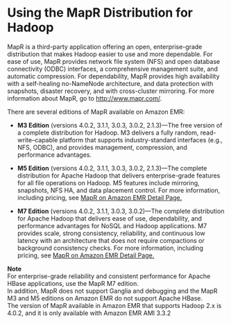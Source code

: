 # Using the MapR Distribution for Hadoop<a name="emr-mapr"></a>

MapR is a third\-party application offering an open, enterprise\-grade distribution that makes Hadoop easier to use and more dependable\. For ease of use, MapR provides network file system \(NFS\) and open database connectivity \(ODBC\) interfaces, a comprehensive management suite, and automatic compression\. For dependability, MapR provides high availability with a self\-healing no\-NameNode architecture, and data protection with snapshots, disaster recovery, and with cross\-cluster mirroring\. For more information about MapR, go to [http://www\.mapr\.com/](http://www.mapr.com/)\. 

 There are several editions of MapR available on Amazon EMR: 

+ **M3 Edition** \(versions 4\.0\.2, 3\.1\.1, 3\.0\.3, 3\.0\.2, 2\.1\.3\)—The free version of a complete distribution for Hadoop\. M3 delivers a fully random, read\-write–capable platform that supports industry\-standard interfaces \(e\.g\., NFS, ODBC\), and provides management, compression, and performance advantages\. 

+ **M5 Edition** \(versions 4\.0\.2, 3\.1\.1, 3\.0\.3, 3\.0\.2, 2\.1\.3\)—The complete distribution for Apache Hadoop that delivers enterprise\-grade features for all file operations on Hadoop\. M5 features include mirroring, snapshots, NFS HA, and data placement control\. For more information, including pricing, see [MapR on Amazon EMR Detail Page\.](https://aws.amazon.com//elasticmapreduce/mapr) 

+ **M7 Edition** \(versions 4\.0\.2, 3\.1\.1, 3\.0\.3, 3\.0\.2\)—The complete distribution for Apache Hadoop that delivers ease of use, dependability, and performance advantages for NoSQL and Hadoop applications\. M7 provides scale, strong consistency, reliability, and continuous low latency with an architecture that does not require compactions or background consistency checks\. For more information, including pricing, see [MapR on Amazon EMR Detail Page\.](https://aws.amazon.com//elasticmapreduce/mapr) 

**Note**  
For enterprise\-grade reliability and consistent performance for Apache HBase applications, use the MapR M7 edition\.  
In addition, MapR does not support Ganglia and debugging and the MapR M3 and M5 editions on Amazon EMR do not support Apache HBase\.  
The version of MapR available in Amazon EMR that supports Hadoop 2\.x is 4\.0\.2, and it is only available with Amazon EMR AMI 3\.3\.2